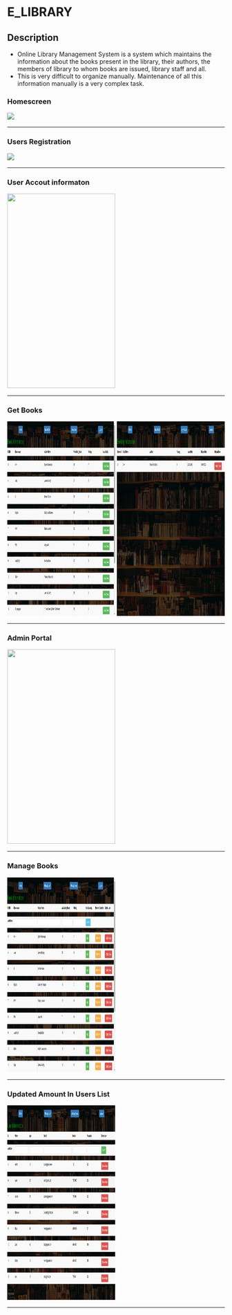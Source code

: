 # E_LIBRARY


## Description
* Online Library Management System is a system which maintains the
information about the books present in the library, their authors, the
members of library to whom books are issued, library staff and all.
* This is very difficult to organize manually. Maintenance of all this
information manually is a very complex task.

###


### Homescreen 
<img src="https://github.com/Sahil-Salim-Shaikh/E_LIBRARY/blob/master/Project_images/Login.png?raw=true">

------------------------------------------

### Users Registration 
<img src="https://github.com/Sahil-Salim-Shaikh/E_LIBRARY/blob/master/Project_images/Reglistration.png?raw=trueg" >

------------------------------------------

### User Accout informaton
<img src="https://github.com/Sahil-Salim-Shaikh/E_LIBRARY/blob/master/Project_images/Account%20info.png?raw=true" width ="250px" height ="450px">

------------------------------------------

### Get Books
<img src="https://github.com/Sahil-Salim-Shaikh/E_LIBRARY/blob/master/Project_images/get%20book.png?raw=true" width ="250px" height ="450px"> <img src="https://github.com/Sahil-Salim-Shaikh/E_LIBRARY/blob/master/Project_images/book%20info.png?raw=true" width ="250px" height ="450px">   

------------------------------------------

### Admin Portal
<img src="https://github.com/Sahil-Salim-Shaikh/E_LIBRARY/blob/master/Project_images/Admin%20portal.png?raw=true" width ="250px" height ="450px">

------------------------------------------

### Manage Books
<img src="https://github.com/Sahil-Salim-Shaikh/E_LIBRARY/blob/master/Project_images/Manage%20book.png?raw=true" width ="250px" height ="450px">

------------------------------------------

### Updated Amount In Users List
<img src="https://github.com/Sahil-Salim-Shaikh/E_LIBRARY/blob/master/Project_images/Manage%20user.png?raw=true" width ="250px" height ="450px">

------------------------------------------

